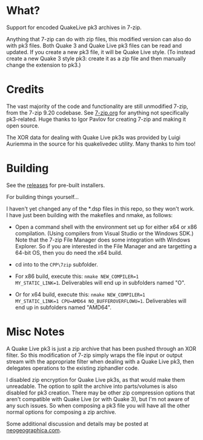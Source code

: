 What?
=====
Support for encoded QuakeLive pk3 archives in 7-zip.

Anything that 7-zip can do with zip files, this modified version can also do with pk3 files. Both Quake 3 and Quake Live pk3 files can be read and updated. If you create a new pk3 file, it will be Quake Live style. (To instead create a new Quake 3 style pk3: create it as a zip file and then manually change the extension to pk3.)

Credits
=======
The vast majority of the code and functionality are still unmodified 7-zip, from the 7-zip 9.20 codebase. See [7-zip.org](http://7-zip.org/) for anything not specifically pk3-related. Huge thanks to Igor Pavlov for creating 7-zip and making it open source.

The XOR data for dealing with Quake Live pk3s was provided by Luigi Auriemma in the source for his quakelivedec utility. Many thanks to him too!

Building
========
See the [releases](https://github.com/neogeographica/7-zip-pk3/releases) for pre-built installers.

For building things yourself...

I haven't yet changed any of the *.dsp files in this repo, so they won't work. I have just been building with the makefiles and nmake, as follows:

* Open a command shell with the environment set up for either x64 or x86 compilation. (Using compilers from Visual Studio or the Windows SDK.) Note that the 7-zip File Manager does some integration with Windows Explorer. So if you are interested in the File Manager and are targetting a 64-bit OS, then you do need the x64 build.

* cd into to the <code>CPP\7zip</code> subfolder.

* For x86 build, execute this:
  <code>nmake NEW\_COMPILER=1 MY\_STATIC\_LINK=1</code>.
  Deliverables will end up in subfolders named "O".

* Or for x64 build, execute this:
  <code>nmake NEW\_COMPILER=1 MY\_STATIC\_LINK=1 CPU=AMD64 NO\_BUFFEROVERFLOWU=1</code>.
  Deliverables will end up in subfolders named "AMD64".

Misc Notes
==========
A Quake Live pk3 is just a zip archive that has been pushed through an XOR filter. So this modification of 7-zip simply wraps the file input or output stream with the appropriate filter when dealing with a Quake Live pk3, then delegates operations to the existing ziphandler code.

I disabled zip encryption for Quake Live pk3s, as that would make them unreadable. The option to split the archive into parts/volumes is also disabled for pk3 creation. There may be other zip compression options that aren't compatible with Quake Live (or with Quake 3), but I'm not aware of any such issues. So when composing a pk3 file you will have all the other normal options for composing a zip archive.

Some additional discussion and details may be posted at [neogeographica.com](http://neogeographica.com/).
